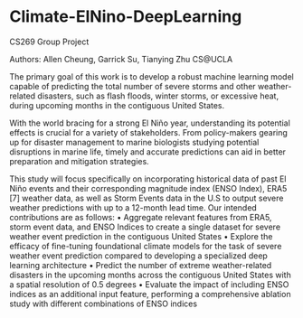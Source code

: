 # Climate-ElNino-DeepLearning

CS269 Group Project 

Authors: Allen Cheung, Garrick Su, Tianying Zhu 
CS@UCLA

The primary goal of this work is to develop a robust machine learning model capable of predicting
the total number of severe storms and other weather-related disasters, such as flash floods, winter
storms, or excessive heat, during upcoming months in the contiguous United States.

With the world bracing for a strong El Niño year, understanding its potential effects is crucial
for a variety of stakeholders. From policy-makers gearing up for disaster management to marine
biologists studying potential disruptions in marine life, timely and accurate predictions can aid in
better preparation and mitigation strategies.

This study will focus specifically on incorporating historical data of past El Niño events and their
corresponding magnitude index (ENSO Index), ERA5 [7] weather data, as well as Storm Events data
in the U.S to output severe weather predictions with up to a 12-month lead time.
Our intended contributions are as follows:
• Aggregate relevant features from ERA5, storm event data, and ENSO Indices to create a
single dataset for severe weather event prediction in the contiguous United States
• Explore the efficacy of fine-tuning foundational climate models for the task of severe weather
event prediction compared to developing a specialized deep learning architecture
• Predict the number of extreme weather-related disasters in the upcoming months across the
contiguous United States with a spatial resolution of 0.5 degrees
• Evaluate the impact of including ENSO indices as an additional input feature, performing a
comprehensive ablation study with different combinations of ENSO indices


